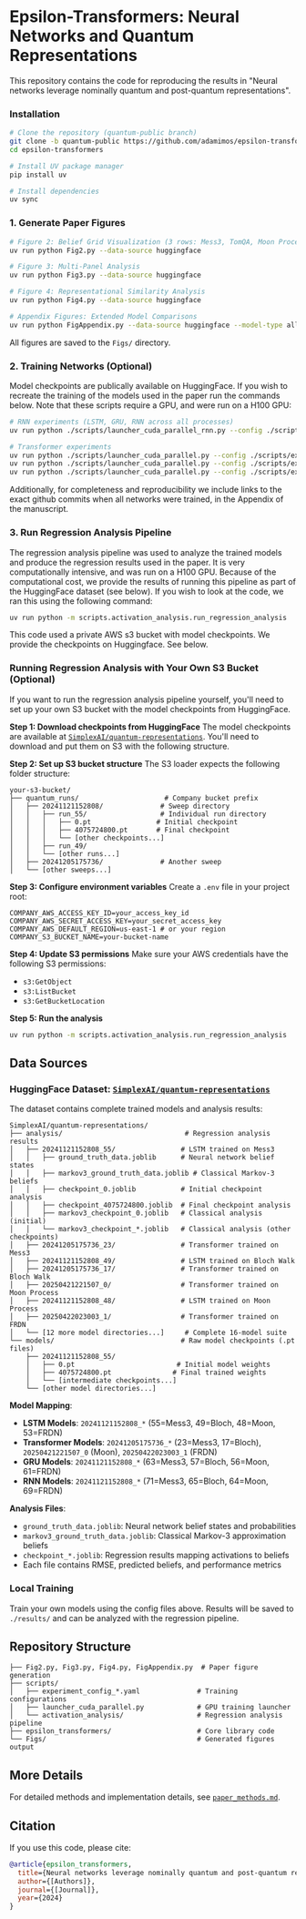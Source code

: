 # Epsilon-Transformers: Neural Networks and Quantum Representations

This repository contains the code for reproducing the results in "Neural networks leverage nominally quantum and post-quantum representations".

### Installation

```bash
# Clone the repository (quantum-public branch)
git clone -b quantum-public https://github.com/adamimos/epsilon-transformers.git
cd epsilon-transformers

# Install UV package manager
pip install uv

# Install dependencies
uv sync
```


### 1. Generate Paper Figures

```bash
# Figure 2: Belief Grid Visualization (3 rows: Mess3, TomQA, Moon Process)
uv run python Fig2.py --data-source huggingface

# Figure 3: Multi-Panel Analysis
uv run python Fig3.py --data-source huggingface

# Figure 4: Representational Similarity Analysis
uv run python Fig4.py --data-source huggingface

# Appendix Figures: Extended Model Comparisons
uv run python FigAppendix.py --data-source huggingface --model-type all
```

All figures are saved to the `Figs/` directory.

### 2. Training Networks (Optional)

Model checkpoints are publically available on HuggingFace. If you wish to recreate the training of the models used in the paper run the commands below. Note that these scripts require a GPU, and were run on a H100 GPU:

```bash
# RNN experiments (LSTM, GRU, RNN across all processes)
uv run python ./scripts/launcher_cuda_parallel_rnn.py --config ./scripts/experiment_config_rnn.yaml

# Transformer experiments
uv run python ./scripts/launcher_cuda_parallel.py --config ./scripts/experiment_config_transformer_mess3_bloch.yaml
uv run python ./scripts/launcher_cuda_parallel.py --config ./scripts/experiment_config_transformer_moon.yaml
uv run python ./scripts/launcher_cuda_parallel.py --config ./scripts/experiment_config_transformer_frdn.yaml
```

Additionally, for completeness and reproducibility we include links to the exact github commits when all networks were trained, in the Appendix of the manuscript.

### 3. Run Regression Analysis Pipeline

The regression analysis pipeline was used to analyze the trained models and produce the regression results used in the paper. It is very computationally intensive, and was run on a H100 GPU. Because of the computational cost, we provide the results of running this pipeline as part of the HuggingFace dataset (see below). If you wish to look at the code, we ran this using the following command:

```bash
uv run python -m scripts.activation_analysis.run_regression_analysis
```

This code used a private AWS s3 bucket with model checkpoints. We provide the checkpoints on Huggingface. See below.

### Running Regression Analysis with Your Own S3 Bucket (Optional)

If you want to run the regression analysis pipeline yourself, you'll need to set up your own S3 bucket with the model checkpoints from HuggingFace.

**Step 1: Download checkpoints from HuggingFace**
The model checkpoints are available at [`SimplexAI/quantum-representations`](https://huggingface.co/datasets/SimplexAI/quantum-representations). You'll need to download and put them on S3 with the following structure.

**Step 2: Set up S3 bucket structure**
The S3 loader expects the following folder structure:
```
your-s3-bucket/
├── quantum_runs/                     # Company bucket prefix
│   ├── 20241121152808/              # Sweep directory
│   │   ├── run_55/                  # Individual run directory
│   │   │   ├── 0.pt                # Initial checkpoint
│   │   │   ├── 4075724800.pt       # Final checkpoint
│   │   │   └── [other checkpoints...]
│   │   ├── run_49/
│   │   └── [other runs...]
│   ├── 20241205175736/              # Another sweep
│   └── [other sweeps...]
```

**Step 3: Configure environment variables**
Create a `.env` file in your project root:
```env
COMPANY_AWS_ACCESS_KEY_ID=your_access_key_id
COMPANY_AWS_SECRET_ACCESS_KEY=your_secret_access_key
COMPANY_AWS_DEFAULT_REGION=us-east-1 # or your region
COMPANY_S3_BUCKET_NAME=your-bucket-name
```

**Step 4: Update S3 permissions**
Make sure your AWS credentials have the following S3 permissions:
- `s3:GetObject`
- `s3:ListBucket`
- `s3:GetBucketLocation`

**Step 5: Run the analysis**
```bash
uv run python -m scripts.activation_analysis.run_regression_analysis
```


## Data Sources

### HuggingFace Dataset: [`SimplexAI/quantum-representations`](https://huggingface.co/datasets/SimplexAI/quantum-representations)

The dataset contains complete trained models and analysis results:

```
SimplexAI/quantum-representations/
├── analysis/                              # Regression analysis results
│   ├── 20241121152808_55/                # LSTM trained on Mess3
│   │   ├── ground_truth_data.joblib      # Neural network belief states
│   │   ├── markov3_ground_truth_data.joblib # Classical Markov-3 beliefs
│   │   ├── checkpoint_0.joblib           # Initial checkpoint analysis
│   │   ├── checkpoint_4075724800.joblib  # Final checkpoint analysis
│   │   ├── markov3_checkpoint_0.joblib   # Classical analysis (initial)
│   │   └── markov3_checkpoint_*.joblib   # Classical analysis (other checkpoints)
│   ├── 20241205175736_23/                # Transformer trained on Mess3
│   ├── 20241121152808_49/                # LSTM trained on Bloch Walk
│   ├── 20241205175736_17/                # Transformer trained on Bloch Walk
│   ├── 20250421221507_0/                 # Transformer trained on Moon Process
│   ├── 20241121152808_48/                # LSTM trained on Moon Process
│   ├── 20250422023003_1/                 # Transformer trained on FRDN
│   └── [12 more model directories...]     # Complete 16-model suite
└── models/                               # Raw model checkpoints (.pt files)
    ├── 20241121152808_55/
    │   ├── 0.pt                         # Initial model weights
    │   ├── 4075724800.pt               # Final trained weights
    │   └── [intermediate checkpoints...]
    └── [other model directories...]
```

**Model Mapping**:
- **LSTM Models**: `20241121152808_*` (55=Mess3, 49=Bloch, 48=Moon, 53=FRDN)
- **Transformer Models**: `20241205175736_*` (23=Mess3, 17=Bloch), `20250421221507_0` (Moon), `20250422023003_1` (FRDN)
- **GRU Models**: `20241121152808_*` (63=Mess3, 57=Bloch, 56=Moon, 61=FRDN)
- **RNN Models**: `20241121152808_*` (71=Mess3, 65=Bloch, 64=Moon, 69=FRDN)

**Analysis Files**:
- `ground_truth_data.joblib`: Neural network belief states and probabilities
- `markov3_ground_truth_data.joblib`: Classical Markov-3 approximation beliefs
- `checkpoint_*.joblib`: Regression results mapping activations to beliefs
- Each file contains RMSE, predicted beliefs, and performance metrics

### Local Training
Train your own models using the config files above. Results will be saved to `./results/` and can be analyzed with the regression pipeline.

## Repository Structure

```
├── Fig2.py, Fig3.py, Fig4.py, FigAppendix.py  # Paper figure generation
├── scripts/
│   ├── experiment_config_*.yaml              # Training configurations
│   ├── launcher_cuda_parallel.py             # GPU training launcher
│   └── activation_analysis/                  # Regression analysis pipeline
├── epsilon_transformers/                     # Core library code
└── Figs/                                     # Generated figures output
```

## More Details

For detailed methods and implementation details, see [`paper_methods.md`](paper_methods.md).

## Citation

If you use this code, please cite:

```bibtex
@article{epsilon_transformers,
  title={Neural networks leverage nominally quantum and post-quantum representations},
  author={[Authors]},
  journal={[Journal]},
  year={2024}
}
```